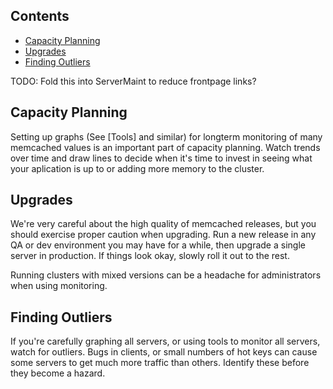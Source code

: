 ## Contents

- [Capacity Planning](#capacity-planning)
- [Upgrades](#upgrades)
- [Finding Outliers](#finding-outliers)

<!-- end toc -->

TODO: Fold this into ServerMaint to reduce frontpage links?

## Capacity Planning

Setting up graphs (See [Tools] and similar) for longterm monitoring of many memcached values is an important part of capacity planning. Watch trends over time and draw lines to decide when it's time to invest in seeing what your aplication is up to or adding more memory to the cluster.

## Upgrades

We're very careful about the high quality of memcached releases, but you should exercise proper caution when upgrading. Run a new release in any QA or dev environment you may have for a while, then upgrade a single server in production. If things look okay, slowly roll it out to the rest.

Running clusters with mixed versions can be a headache for administrators when using monitoring.

## Finding Outliers

If you're carefully graphing all servers, or using tools to monitor all servers, watch for outliers. Bugs in clients, or small numbers of hot keys can cause some servers to get much more traffic than others. Identify these before they become a hazard.

